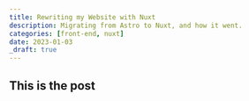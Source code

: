 ```yaml
---
title: Rewriting my Website with Nuxt
description: Migrating from Astro to Nuxt, and how it went.
categories: [front-end, nuxt]
date: 2023-01-03
_draft: true
---
```


## This is the post

